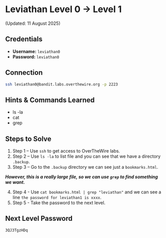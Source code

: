 # Leviathan Level 0 → Level 1
(Updated: 11 August 2025)

## Credentials
- **Username:** `leviathan0`
- **Password:** `leviathan0`

## Connection
```bash
ssh leviathan0@bandit.labs.overthewire.org -p 2223
```

## Hints & Commands Learned
- ls -la
- cat
- grep

## Steps to Solve
1. Step 1 – Use `ssh` to get access to OverTheWire labs.
2. Step 2 – Use `ls -la` to list file and you can see that we have a directory `.backup`.
3. Step 3 – Go to the `.backup` directory we can see just a `bookmarks.html`.

***However, this is a really large file, so we can use `grep` to find something we want.***

4. Step 4 - Use `cat bookmarks.html | grep "leviathan"` and we can see a line `the password for leviathan1 is xxxx`.
5. Step 5 - Take the password to the next level.

## Next Level Password
`3QJ3TgzHDq`
